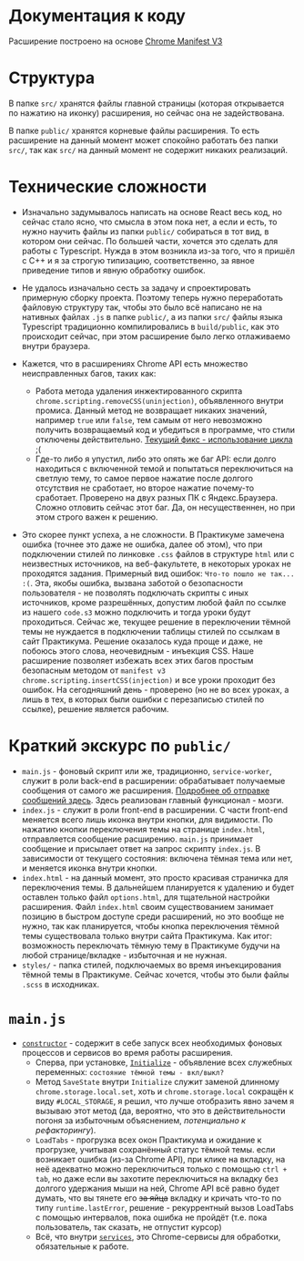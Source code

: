 # Документация к коду
Расширение построено на основе [Chrome Manifest V3](https://developer.chrome.com/docs/extensions/mv3/intro/)

# Структура
В папке `src/` хранятся файлы главной страницы (которая открывается по нажатию на иконку) расширения, но сейчас она не задействована.

В папке `public/` хранятся корневые файлы расширения. То есть расширение на данный момент может спокойно работать без папки `src/`, так как `src/` на данный момент не содержит никаких реализаций.

# Технические сложности
- Изначально задумывалось написать на основе React весь код, но сейчас стало ясно, что смысла в этом пока нет, а если и есть, то нужно научить файлы из папки `public/` собираться в тот вид, в котором они сейчас. По большей части, хочется это сделать для работы с Typescript. Нужда в этом возникла из-за того, что я пришёл с C++ и я за строгую типизацию, соответственно, за явное приведение типов и явную обработку ошибок.

- Не удалось изначально сесть за задачу и спроектировать примерную сборку проекта. Поэтому теперь нужно переработать файловую структуру так, чтобы это было всё написано не на нативных файлах `.js` в папке `public/`, а из папки `src/` файлы языка Typescript традиционно компилировались в `build/public`, как это происходит сейчас, при этом расширение было легко отлаживаемо внутри браузера.

- Кажется, что в расширениях Chrome API есть множество неисправленных багов, таких как:
    - Работа метода удаления инжектированного скрипта `chrome.scripting.removeCSS(uninjection)`, объявленного внутри промиса. Данный метод не возвращает никаких значений, например `true` или `false`, тем самым от него невозможно получить возвращаемый код и убедиться в программе, что стили отключены действительно. [Текущий фикс - использование цикла](https://gitlab.com/kolyandev/practicum-insider/-/blob/master/public/main.js#L39) ;(
    - Где-то либо я упустил, либо это опять же баг API: если долго находиться с включенной темой и попытаться переключиться на светлую тему, то самое первое нажатие после долгого отсутствия не сработает, но второе нажатие почему-то сработает. Проверено на двух разных ПК с Яндекс.Браузера. Сложно отловить сейчас этот баг. Да, он несущественнен, но при этом строго важен к решению.

- Это скорее пункт успеха, а не сложности. В Практикуме замечена ошибка (точнее это даже не ошибка, далее об этом), что при подключении стилей по линковке `.css` файлов в структуре `html` или с неизвестных источников, на веб-факультете, в некоторых уроках не проходятся задания. Примерный вид ошибок: `Что-то пошло не так... :(`. Эта, якобы ошибка, вызвана заботой о безопасности пользователя - не позволять подключать скрипты с иных источников, кроме разрешённых, допустим любой файл по ссылке из нашего `code.s3` можно подключить и тогда уроки будут проходиться. Сейчас же, текущее решение в переключении тёмной темы не нуждается в подключении таблицы стилей по ссылкам в сайт Практикума. Решение оказалось куда проще и даже, не побоюсь этого слова, неочевидным - инъекция CSS. Наше расширение позволяет избежать всех этих багов простым безопасным методом от `manifest v3` `chrome.scripting.insertCSS(injection)` и все уроки проходит без ошибок. На сегодняшний день - проверено (но не во всех уроках, а лишь в тех, в которых были ошибки с перезаписью стилей по ссылке), решение является рабочим.

# Краткий экскурс по `public/`
- `main.js` - фоновый скрипт или же, традиционно, `service-worker`, служит в роли back-end в расширении: обрабатывает получаемые сообщения от самого же расширения. [Подробнее об отправке сообщений здесь](https://developer.chrome.com/docs/extensions/reference/runtime/). Здесь реализован главный функционал - мозги.
- `index.js` - служит в роли front-end в расширении. С части front-end меняется всего лишь иконка внутри кнопки, для видимости. По нажатию кнопки переключения темы на странице `index.html`, отправляется сообщение расширению. `main.js` принимает сообщение и присылает ответ на запрос скрипту `index.js`. В зависимости от текущего состояния: включена тёмная тема или нет, и меняется иконка внутри кнопки.
- `index.html` - на данный момент, это просто красивая страничка для переключения темы. В дальнейшем планируется к удалению и будет оставлен только файл `options.html`, для тщательной настройки расширения. Файл `index.html` своим существованием занимает позицию в быстром доступе среди расширений, но это вообще не нужно, так как планируется, чтобы кнопка переключения тёмной темы существовала только внутри сайта Практикума. Как итог: возможность переключать тёмную тему в Практикуме будучи на любой странице/вкладке - избыточная и не нужная.
- `styles/` - папка стилей, подключаемых во время инъекцирования тёмной темы в Практикуме. Сейчас хочется, чтобы это были файлы `.scss` в исходниках.

# `main.js`
- [`constructor`](https://gitlab.com/kolyandev/practicum-insider/-/blob/master/public/main.js#L156) - содержит в себе запуск всех необходимых фоновых процессов и сервисов во время работы расширения.
    - Сперва, при установке, [`Initialize`](https://gitlab.com/kolyandev/practicum-insider/-/blob/master/public/main.js#L158) - объявление всех служебных переменных: `состояние тёмной темы - вкл/выкл?`
    - Метод `SaveState` внутри `Initialize` служит заменой длинному `chrome.storage.local.set`, хоть и `chrome.storage.local` сокращён к виду `#LOCAL_STORAGE`, я решил, что лучше отобразить явно зачем я вызываю этот метод (да, вероятно, что это в действительности погоня за избыточным объяснением, _потенциально к рефакторингу_).
    - `LoadTabs` - прогрузка всех окон Практикума и ожидание к прогрузке, учитывая сохранённый статус тёмной темы. если возникает ошибка (из-за Chrome API), при клике на вкладку, на неё адекватно можно переключиться только с помощью `ctrl + tab`, но даже если вы захотите переключиться на вкладку без долгого удержания мыши на ней, Chrome API всё равно будет думать, что вы тянете его ~~за яйца~~ вкладку и кричать что-то по типу `runtime.lastError`, решение - рекуррентный вызов LoadTabs с помощью интервалов, пока ошибка не пройдёт (т.е. пока пользователь, так сказать, не отпустит курсор)
    - Всё, что внутри [`services`](#IsFirstLoadingIteration), это Chrome-сервисы для обработки, обязательные к работе.









